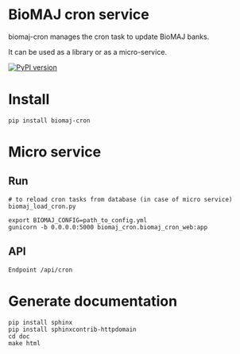 # BioMAJ cron service

biomaj-cron manages the cron task to update BioMAJ banks.

It can be used as a library or as a micro-service.

[![PyPI version](https://badge.fury.io/py/biomaj-cron.svg)](https://badge.fury.io/py/biomaj-cron)

# Install

    pip install biomaj-cron

# Micro service

## Run

    # to reload cron tasks from database (in case of micro service)
    biomaj_load_cron.py

    export BIOMAJ_CONFIG=path_to_config.yml
    gunicorn -b 0.0.0.0:5000 biomaj_cron.biomaj_cron_web:app

## API

    Endpoint /api/cron


# Generate documentation

    pip install sphinx
    pip install sphinxcontrib-httpdomain
    cd doc
    make html
